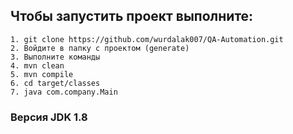 ## Чтобы запустить проект выполните:

```
1. git clone https://github.com/wurdalak007/QA-Automation.git
2. Войдите в папку с проектом (generate)
3. Выполните команды
4. mvn clean
5. mvn compile
6. cd target/classes
7. java com.company.Main
```

### Версия JDK 1.8
